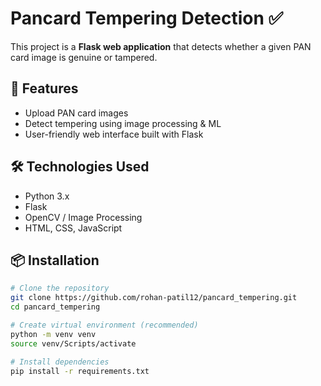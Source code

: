 # Pancard Tempering Detection ✅

This project is a **Flask web application** that detects whether a given PAN card image is genuine or tampered.

## 🚀 Features
- Upload PAN card images
- Detect tempering using image processing & ML
- User-friendly web interface built with Flask

## 🛠️ Technologies Used
- Python 3.x
- Flask
- OpenCV / Image Processing
- HTML, CSS, JavaScript

## 📦 Installation
```bash
# Clone the repository
git clone https://github.com/rohan-patil12/pancard_tempering.git
cd pancard_tempering

# Create virtual environment (recommended)
python -m venv venv
source venv/Scripts/activate  

# Install dependencies
pip install -r requirements.txt
